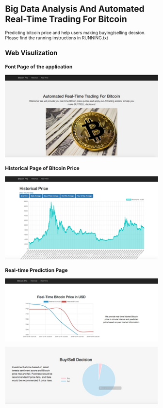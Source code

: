 # Big Data Analysis And Automated Real-Time Trading For Bitcoin

Predicting bitcoin price and help users making buying/selling decsion. Please find the running instructions in RUNNING.txt

## Web Visulization

### Font Page of the application
![](img/front.jpeg)

### Historical Page of Bitcoin Price
![](img/historical.jpeg)

### Real-time Prediction Page
![](img/price.jpg)

![](img/decision.jpeg)

